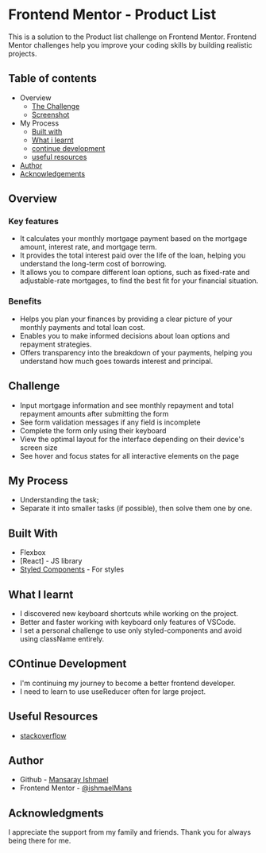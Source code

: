 # Frontend Mentor - Product List

This is a solution to the Product list challenge on Frontend Mentor. Frontend Mentor challenges help you improve your coding skills by building realistic projects.

## Table of contents

- Overview
  - [The Challenge](#the-challenge)
  - [Screenshot](#screenshoot)
- My Process
  - [Built with](#built-with)
  - [What i learnt](#what-i-learnt)
  - [continue development](#continue-development)
  - [useful resources](#useful-resources)
- [Author](#author)
- [Acknowledgements](acknowledgements)

## Overview

### Key features

- It calculates your monthly mortgage payment based on the mortgage amount, interest rate, and mortgage term.
- It provides the total interest paid over the life of the loan, helping you understand the long-term cost of borrowing.
- It allows you to compare different loan options, such as fixed-rate and adjustable-rate mortgages, to find the best fit for your financial situation.

### Benefits

- Helps you plan your finances by providing a clear picture of your monthly payments and total loan cost.
- Enables you to make informed decisions about loan options and repayment strategies.
- Offers transparency into the breakdown of your payments, helping you understand how much goes towards interest and principal.

## Challenge

- Input mortgage information and see monthly repayment and total repayment amounts after submitting the form
- See form validation messages if any field is incomplete
- Complete the form only using their keyboard
- View the optimal layout for the interface depending on their device's screen size
- See hover and focus states for all interactive elements on the page

## My Process

- Understanding the task;
- Separate it into smaller tasks (if possible), then solve them one by one.

## Built With

- Flexbox
- [React] - JS library
- [Styled Components](https://styled-components.com/) - For styles

## What I learnt

- I discovered new keyboard shortcuts while working on the project.
- Better and faster working with keyboard only features of VSCode.
- I set a personal challenge to use only styled-components and avoid using className entirely.

## COntinue Development

- I'm continuing my journey to become a better frontend developer.
- I need to learn to use useReducer often for large project.

## Useful Resources

- [stackoverflow](https://stackoverflow.com/)

## Author

- Github - [Mansaray Ishmael](https://github.com/ishmaelMans)
- Frontend Mentor - [@ishmaelMans](https://www.frontendmentor.io/profile/ishmaelMans)

## Acknowledgments

I appreciate the support from my family and friends. Thank you for always being there for me.
